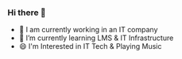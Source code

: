 ### Hi there 👋

- 🔭 I am currently working in an IT company
- 🌱 I’m currently learning LMS & IT Infrastructure
- 😄 I'm Interested in IT Tech & Playing Music

<!--
**harlyciousID/harlyciousID** is a ✨ _special_ ✨ repository because its `README.md` (this file) appears on your GitHub profile.

Here are some ideas to get you started:

- 🔭 I’m currently working on ...
- 🌱 I’m currently learning ...
- 👯 I’m looking to collaborate on ...
- 🤔 I’m looking for help with ...
- 💬 Ask me about ...
- 📫 How to reach me: ...
- 😄 Pronouns: ...
- ⚡ Fun fact: ...
-->
